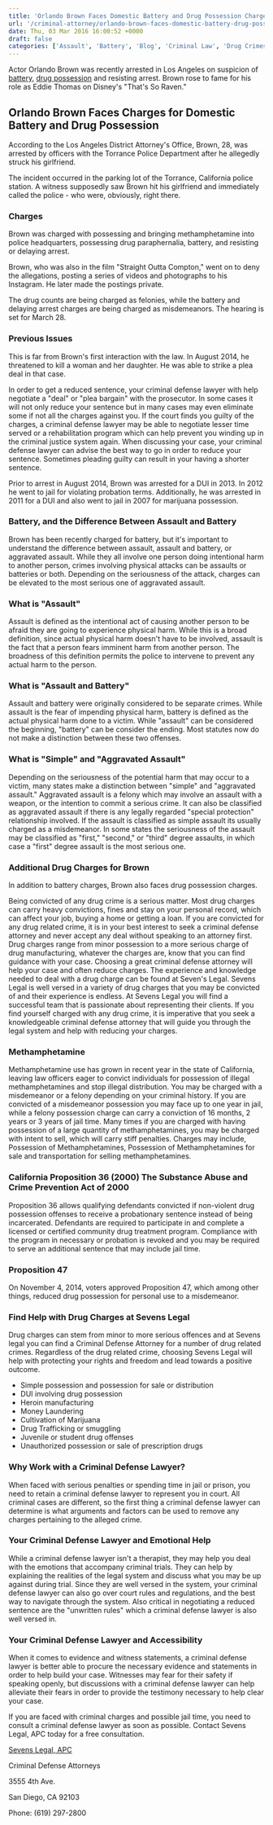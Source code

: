 ```yaml
---
title: 'Orlando Brown Faces Domestic Battery and Drug Possession Charges'
url: '/criminal-attorney/orlando-brown-faces-domestic-battery-drug-possession-charges/463/'
date: Thu, 03 Mar 2016 16:00:52 +0000
draft: false
categories: ['Assault', 'Battery', 'Blog', 'Criminal Law', 'Drug Crimes']
---
```


Actor Orlando Brown was recently arrested in Los Angeles on suspicion of [battery](https://www.sevenslegal.com/), [drug possession](https://www.sevenslegal.com/) and resisting arrest. Brown rose to fame for his role as Eddie Thomas on Disney's "That's So Raven."

Orlando Brown Faces Charges for Domestic Battery and Drug Possession
--------------------------------------------------------------------

According to the Los Angeles District Attorney's Office, Brown, 28, was arrested by officers with the Torrance Police Department after he allegedly struck his girlfriend.

The incident occurred in the parking lot of the Torrance, California police station. A witness supposedly saw Brown hit his girlfriend and immediately called the police - who were, obviously, right there.

### Charges

Brown was charged with possessing and bringing methamphetamine into police headquarters, possessing drug paraphernalia, battery, and resisting or delaying arrest.

Brown, who was also in the film "Straight Outta Compton," went on to deny the allegations, posting a series of videos and photographs to his Instagram. He later made the postings private.

The drug counts are being charged as felonies, while the battery and delaying arrest charges are being charged as misdemeanors. The hearing is set for March 28.

### Previous Issues

This is far from Brown's first interaction with the law. In August 2014, he threatened to kill a woman and her daughter. He was able to strike a plea deal in that case.

In order to get a reduced sentence, your criminal defense lawyer with help negotiate a "deal" or "plea bargain" with the prosecutor. In some cases it will not only reduce your sentence but in many cases may even eliminate some if not all the charges against you. If the court finds you guilty of the charges, a criminal defense lawyer may be able to negotiate lesser time served or a rehabilitation program which can help prevent you winding up in the criminal justice system again. When discussing your case, your criminal defense lawyer can advise the best way to go in order to reduce your sentence. Sometimes pleading guilty can result in your having a shorter sentence.

Prior to arrest in August 2014, Brown was arrested for a DUI in 2013. In 2012 he went to jail for violating probation terms. Additionally, he was arrested in 2011 for a DUI and also went to jail in 2007 for marijuana possession.

### Battery, and the Difference Between Assault and Battery

Brown has been recently charged for battery, but it's important to understand the difference between assault, assault and battery, or aggravated assault. While they all involve one person doing intentional harm to another person, crimes involving physical attacks can be assaults or batteries or both. Depending on the seriousness of the attack, charges can be elevated to the most serious one of aggravated assault.

### What is "Assault"

Assault is defined as the intentional act of causing another person to be afraid they are going to experience physical harm. While this is a broad definition, since actual physical harm doesn't have to be involved, assault is the fact that a person fears imminent harm from another person. The broadness of this definition permits the police to intervene to prevent any actual harm to the person.

### What is "Assault and Battery"

Assault and battery were originally considered to be separate crimes. While assault is the fear of impending physical harm, battery is defined as the actual physical harm done to a victim. While "assault" can be considered the beginning, "battery" can be consider the ending. Most statutes now do not make a distinction between these two offenses.

### What is "Simple" and "Aggravated Assault"

Depending on the seriousness of the potential harm that may occur to a victim, many states make a distinction between "simple" and "aggravated assault." Aggravated assault is a felony which may involve an assault with a weapon, or the intention to commit a serious crime. It can also be classified as aggravated assault if there is any legally regarded "special protection" relationship involved. If the assault is classified as simple assault its usually charged as a misdemeanor. In some states the seriousness of the assault may be classified as "first," "second," or "third" degree assaults, in which case a "first" degree assault is the most serious one.

### Additional Drug Charges for Brown

In addition to battery charges, Brown also faces drug possession charges.

Being convicted of any drug crime is a serious matter. Most drug charges can carry heavy convictions, fines and stay on your personal record, which can affect your job, buying a home or getting a loan. If you are convicted for any drug related crime, it is in your best interest to seek a criminal defense attorney and never accept any deal without speaking to an attorney first. Drug charges range from minor possession to a more serious charge of drug manufacturing, whatever the charges are, know that you can find guidance with your case. Choosing a great criminal defense attorney will help your case and often reduce charges. The experience and knowledge needed to deal with a drug charge can be found at Seven's Legal. Sevens Legal is well versed in a variety of drug charges that you may be convicted of and their experience is endless. At Sevens Legal you will find a successful team that is passionate about representing their clients. If you find yourself charged with any drug crime, it is imperative that you seek a knowledgeable criminal defense attorney that will guide you through the legal system and help with reducing your charges.

### Methamphetamine

Methamphetamine use has grown in recent year in the state of California, leaving law officers eager to convict individuals for possession of illegal methamphetamines and stop illegal distribution. You may be charged with a misdemeanor or a felony depending on your criminal history. If you are convicted of a misdemeanor possession you may face up to one year in jail, while a felony possession charge can carry a conviction of 16 months, 2 years or 3 years of jail time. Many times if you are charged with having possession of a large quantity of methamphetamines, you may be charged with intent to sell, which will carry stiff penalties. Charges may include, Possession of Methamphetamines, Possession of Methamphetamines for sale and transportation for selling methamphetamines.

### California Proposition 36 (2000) The Substance Abuse and Crime Prevention Act of 2000

Proposition 36 allows qualifying defendants convicted if non-violent drug possession offenses to receive a probationary sentence instead of being incarcerated. Defendants are required to participate in and complete a licensed or certified community drug treatment program. Compliance with the program in necessary or probation is revoked and you may be required to serve an additional sentence that may include jail time.

### Proposition 47

On November 4, 2014, voters approved Proposition 47, which among other things, reduced drug possession for personal use to a misdemeanor.

### Find Help with Drug Charges at Sevens Legal

Drug charges can stem from minor to more serious offences and at Sevens legal you can find a Criminal Defense Attorney for a number of drug related crimes. Regardless of the drug related crime, choosing Sevens Legal will help with protecting your rights and freedom and lead towards a positive outcome.

*   Simple possession and possession for sale or distribution
*   DUI involving drug possession
*   Heroin manufacturing
*   Money Laundering
*   Cultivation of Marijuana
*   Drug Trafficking or smuggling
*   Juvenile or student drug offenses
*   Unauthorized possession or sale of prescription drugs

### Why Work with a Criminal Defense Lawyer?

When faced with serious penalties or spending time in jail or prison, you need to retain a criminal defense lawyer to represent you in court. All criminal cases are different, so the first thing a criminal defense lawyer can determine is what arguments and factors can be used to remove any charges pertaining to the alleged crime.

### Your Criminal Defense Lawyer and Emotional Help

While a criminal defense lawyer isn't a therapist, they may help you deal with the emotions that accompany criminal trials. They can help by explaining the realities of the legal system and discuss what you may be up against during trial. Since they are well versed in the system, your criminal defense lawyer can also go over court rules and regulations, and the best way to navigate through the system. Also critical in negotiating a reduced sentence are the "unwritten rules" which a criminal defense lawyer is also well versed in.

### Your Criminal Defense Lawyer and Accessibility

When it comes to evidence and witness statements, a criminal defense lawyer is better able to procure the necessary evidence and statements in order to help build your case. Witnesses may fear for their safety if speaking openly, but discussions with a criminal defense lawyer can help alleviate their fears in order to provide the testimony necessary to help clear your case.

If you are faced with criminal charges and possible jail time, you need to consult a criminal defense lawyer as soon as possible. Contact Sevens Legal, APC today for a free consultation.

[Sevens Legal, APC](https://www.sevenslegal.com/ "Sevens Legal, APC")

Criminal Defense Attorneys

3555 4th Ave.

San Diego, CA 92103

Phone: (619) 297-2800